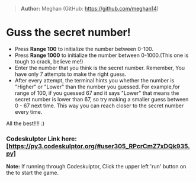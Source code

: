 > **Author:** Meghan (GitHub: https://github.com/meghan14)

# Guss the secret number!

* Press **Range 100** to initialize the number between 0-100.
* Press **Range 1000** to initialize the number between 0-1000.(This one is tough to crack, believe me!) 
* Enter the number that you think is the secret number. Remember, You have only 7 attempts to make the right guess.  
* After every attempt, the terminal hints you whether the number is "Higher" or "Lower" than the number you guessed. For example,for range of 100, if you guessed 67 and it says "Lower" that means the secret number is lower than 67, so try making a smaller guess between 0 - 67 next time. This way you can reach closer to the secret number every time.   

All the best!!!! :) 

 
### Codeskulptor Link here: [https://py3.codeskulptor.org/#user305_RPcrCmZ7xDQk935.py] 
**Note:** If running through Codeskulptor, Click the upper left 'run' button on the to start the game.
